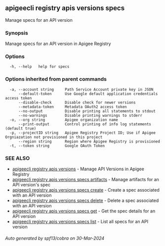 ## apigeecli registry apis versions specs

Manage specs for an API version

### Synopsis

Manage specs for an API version in Apigee Registry

### Options

```
  -h, --help   help for specs
```

### Options inherited from parent commands

```
  -a, --account string     Path Service Account private key in JSON
      --default-token      Use Google default application credentials access token
      --disable-check      Disable check for newer versions
      --metadata-token     Metadata OAuth2 access token
      --no-output          Disable printing all statements to stdout
      --no-warnings        Disable printing warnings to stderr
  -o, --org string         Apigee organization name
      --print-output       Control printing of info log statements (default true)
  -p, --projectID string   Apigee Registry Project ID; Use if Apigee Orgniazation not provisioned in this project
      --region string      Region where Apigee Registry is provisioned
  -t, --token string       Google OAuth Token
```

### SEE ALSO

* [apigeecli registry apis versions](apigeecli_registry_apis_versions.md)	 - Manage API Versions in Apigee Registry
* [apigeecli registry apis versions specs artifacts](apigeecli_registry_apis_versions_specs_artifacts.md)	 - Manage artifacts for an API version's spec
* [apigeecli registry apis versions specs create](apigeecli_registry_apis_versions_specs_create.md)	 - Create a spec associated with an API version
* [apigeecli registry apis versions specs delete](apigeecli_registry_apis_versions_specs_delete.md)	 - Delete a spec associated with an API version
* [apigeecli registry apis versions specs get](apigeecli_registry_apis_versions_specs_get.md)	 - Get the spec details for an API version
* [apigeecli registry apis versions specs list](apigeecli_registry_apis_versions_specs_list.md)	 - List all specs for an API version

###### Auto generated by spf13/cobra on 30-Mar-2024
